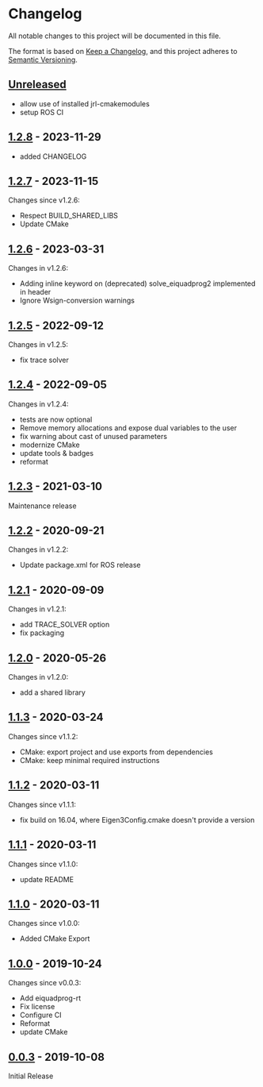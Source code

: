 # Changelog

All notable changes to this project will be documented in this file.

The format is based on [Keep a Changelog](https://keepachangelog.com/en/1.0.0/),
and this project adheres to [Semantic Versioning](https://semver.org/spec/v2.0.0.html).

## [Unreleased]

- allow use of installed jrl-cmakemodules
- setup ROS CI

## [1.2.8] - 2023-11-29

- added CHANGELOG

## [1.2.7] - 2023-11-15

Changes since v1.2.6:
- Respect BUILD_SHARED_LIBS
- Update CMake

## [1.2.6] - 2023-03-31

Changes in v1.2.6:
- Adding inline keyword on (deprecated) solve_eiquadprog2 implemented in header
- Ignore Wsign-conversion warnings

## [1.2.5] - 2022-09-12

Changes in v1.2.5:
- fix trace solver


## [1.2.4] - 2022-09-05

Changes in v1.2.4:
- tests are now optional
- Remove memory allocations and expose dual variables to the user
- fix warning about cast of unused parameters
- modernize CMake
- update tools & badges
- reformat


## [1.2.3] - 2021-03-10

Maintenance release

## [1.2.2] - 2020-09-21

Changes in v1.2.2:
- Update package.xml for ROS release

## [1.2.1] - 2020-09-09

Changes in v1.2.1:
- add TRACE_SOLVER option
- fix packaging

## [1.2.0] - 2020-05-26

Changes in v1.2.0:
- add a shared library

## [1.1.3] - 2020-03-24

Changes since v1.1.2:
- CMake: export project and use exports from dependencies
- CMake: keep minimal required instructions

## [1.1.2] - 2020-03-11

Changes since v1.1.1:
- fix build on 16.04, where Eigen3Config.cmake doesn't provide a version

## [1.1.1] - 2020-03-11

Changes since v1.1.0:
- update README

## [1.1.0] - 2020-03-11

Changes since v1.0.0:
- Added CMake Export

## [1.0.0] - 2019-10-24

Changes since v0.0.3:
- Add eiquadprog-rt
- Fix license
- Configure CI
- Reformat
- update CMake

## [0.0.3] - 2019-10-08

Initial Release

[Unreleased]: https://github.com/stack-of-tasks/eiquadprog/compare/v1.2.8...HEAD
[1.2.8]: https://github.com/stack-of-tasks/eiquadprog/v1.2.7...v1.2.8
[1.2.7]: https://github.com/stack-of-tasks/eiquadprog/v1.2.6...v1.2.7
[1.2.6]: https://github.com/stack-of-tasks/eiquadprog/v1.2.5...v1.2.6
[1.2.5]: https://github.com/stack-of-tasks/eiquadprog/v1.2.4...v1.2.5
[1.2.4]: https://github.com/stack-of-tasks/eiquadprog/v1.2.3...v1.2.4
[1.2.3]: https://github.com/stack-of-tasks/eiquadprog/v1.2.2...v1.2.3
[1.2.2]: https://github.com/stack-of-tasks/eiquadprog/v1.2.1...v1.2.2
[1.2.1]: https://github.com/stack-of-tasks/eiquadprog/v1.2.0...v1.2.1
[1.2.0]: https://github.com/stack-of-tasks/eiquadprog/v1.1.3...v1.2.0
[1.1.3]: https://github.com/stack-of-tasks/eiquadprog/v1.1.2...v1.1.3
[1.1.2]: https://github.com/stack-of-tasks/eiquadprog/v1.1.1...v1.1.2
[1.1.1]: https://github.com/stack-of-tasks/eiquadprog/v1.1.0...v1.1.1
[1.1.0]: https://github.com/stack-of-tasks/eiquadprog/v1.0.0...v1.1.0
[1.0.0]: https://github.com/stack-of-tasks/eiquadprog/v0.0.3...v1.0.0
[0.0.3]: https://github.com/stack-of-tasks/eiquadprog/releases/tag/v0.0.3
